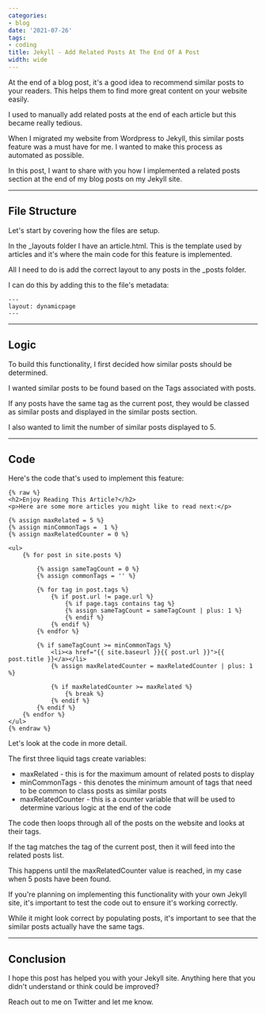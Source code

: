 ```yaml
---
categories:
- blog
date: '2021-07-26'
tags:
- coding
title: Jekyll - Add Related Posts At The End Of A Post
width: wide
---
```


At the end of a blog post, it's a good idea to recommend similar posts to your readers. This helps them to find more great content on your website easily.

I used to manually add related posts at the end of each article but this became really tedious.

When I migrated my website from Wordpress to Jekyll, this similar posts feature was a must have for me. I wanted to make this process as automated as possible.

In this post, I want to share with you how I implemented a related posts section at the end of my blog posts on my Jekyll site.

---

## File Structure

Let's start by covering how the files are setup.

In the _layouts folder I have an article.html. This is the template used by articles and it's where the main code for this feature is implemented.

All I need to do is add the correct layout to any posts in the _posts folder.

I can do this by adding this to the file's metadata:

```
---
layout: dynamicpage
---
```

---

## Logic

To build this functionality, I first decided how similar posts should be determined.

I wanted similar posts to be found based on the Tags associated with posts.

If any posts have the same tag as the current post, they would be classed as similar posts and displayed in the similar posts section.

I also wanted to limit the number of similar posts displayed to 5.

---

## Code

Here's the code that's used to implement this feature:

```
{% raw %}
<h2>Enjoy Reading This Article?</h2>
<p>Here are some more articles you might like to read next:</p>
    
{% assign maxRelated = 5 %}
{% assign minCommonTags =  1 %}
{% assign maxRelatedCounter = 0 %}
    
<ul>
	{% for post in site.posts %}
    
    	{% assign sameTagCount = 0 %}
        {% assign commonTags = '' %}
    
		{% for tag in post.tags %}
        	{% if post.url != page.url %}
            	{% if page.tags contains tag %}
            	{% assign sameTagCount = sameTagCount | plus: 1 %}
            	{% endif %}
            {% endif %}
		{% endfor %}
    
        {% if sameTagCount >= minCommonTags %}
    		<li><a href="{{ site.baseurl }}{{ post.url }}">{{ post.title }}</a></li>
            {% assign maxRelatedCounter = maxRelatedCounter | plus: 1 %}
            
            {% if maxRelatedCounter >= maxRelated %}
                {% break %}
            {% endif %}
		{% endif %}
	{% endfor %}
</ul>
{% endraw %}
```

Let's look at the code in more detail.

The first three liquid tags create variables:

- maxRelated - this is for the maximum amount of related posts to display
- minCommonTags - this denotes the minimum amount of tags that need to be common to class posts as similar posts
- maxRelatedCounter - this is a counter variable that will be used to determine various logic at the end of the code

The code then loops through all of the posts on the website and looks at their tags.

If the tag matches the tag of the current post, then it will feed into the related posts list.

This happens until the maxRelatedCounter value is reached, in my case when 5 posts have been found.

If you're planning on implementing this functionality with your own Jekyll site, it's important to test the code out to ensure it's working correctly. 

While it might look correct by populating posts, it's important to see that the similar posts actually have the same tags.

---

## Conclusion

I hope this post has helped you with your Jekyll site. Anything here that you didn't understand or think could be improved? 

Reach out to me on Twitter and let me know.